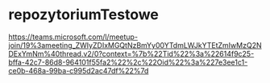 # repozytoriumTestowe

https://teams.microsoft.com/l/meetup-join/19%3ameeting_ZWIyZDIxMGQtNzBmYy00YTdmLWJkYTEtZmIwMzQ2NDExYmNm%40thread.v2/0?context=%7b%22Tid%22%3a%22614f9c25-bffa-42c7-86d8-964101f55fa2%22%2c%22Oid%22%3a%227e3ee1c1-ce0b-468a-99ba-c995d2ac47df%22%7d
